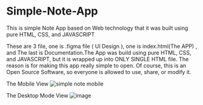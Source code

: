 # Simple-Note-App
This is simple Note App based on Web technology that it was built using pure HTML, CSS, and JAVASCRIPT

These are 3 file, one is .figma file ( UI Design ), one is index.html(The APP) , and The last is Documentation.The App was build using pure HTML, CSS, and JAVASCRIPT, but it is wrapped up into ONLY SINGLE HTML file. The reason is for making this app really simple to open. Of course, this is an Open Source Software, so everyone is allowed to use, share, or modify it.


The Mobile View 
![simple note mobile](https://user-images.githubusercontent.com/61697475/112483319-7eba6180-8dab-11eb-92ee-25717d7e0b3b.jpeg)

The Desktop Mode View
![image](https://user-images.githubusercontent.com/61697475/112483177-5fbbcf80-8dab-11eb-899c-c61e804cca64.png)

